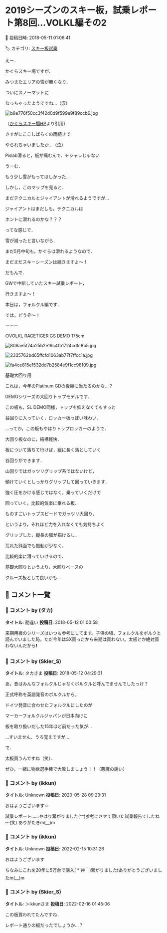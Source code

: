 # 2019シーズンのスキー板，試乗レポート第8回…VOLKL編その2

📅 投稿日時: 2018-05-11 01:06:41

🏷️ カテゴリ: [スキー板試乗](c0bd8048615710cee890e403a36cc9a2b.md)

えー．


かぐらスキー場ですが．


みつまたエリアの雪が無くなり，


ついにスノーマットに


なっちゃったようですね…（涙）




![b8e776f50cc3f42d0d9f599e9f89ccb6.jpg](images/b8e776f50cc3f42d0d9f599e9f89ccb6.jpg)




（[かぐらスキー場HP](http://www.princehotels.co.jp/ski/kagura/files/pdf/20180512kagura_map.pdf)より引用）





さすがにここしばらくの雨続きで


やられちゃいましたか…（泣）


Pislab滑ると，板が痛むんで．←シャレじゃない


うーむ．


もう少し雪がもってほしかった…





しかし，このマップを見ると．


まだテクニカルとジャイアントが滑れるようですが…


ジャイアントはまだしも，テクニカルは


ホントに滑れるのかな？？？





ってな感じで．


雪が減ったと言いながら．


まだ5月中旬も，かぐらは滑れるようなので．


まだまだスキーシーズンは続きますよ～！





だもんで．


GWで中断していたスキー試乗レポート，


行きますよ～！


本日は，フォルクル編です．





では，どうぞ～！


[]()


ーーー


○VOLKL RACETIGER GS DEMO 175cm







![808ae5f74a25b2e19c4fb1724cdfc8b5.jpg](images/808ae5f74a25b2e19c4fb1724cdfc8b5.jpg)









![2335762bd65ffcfd1063ab77f7ffcc1a.jpg](images/2335762bd65ffcfd1063ab77f7ffcc1a.jpg)









![fa4ce815e1532dd7b2584e9f1cc98109.jpg](images/fa4ce815e1532dd7b2584e9f1cc98109.jpg)







基礎大回り用





これは，今年のPlatinum GDの後継に当たるのかな…？


DEMOシリーズの大回りトップモデルです．





この板も，SL DEMO同様，トップを抑えなくてもすっと


谷回りに入っていく，ロッカー板っぽい味わい．


…ってか，この板もやはりトップロッカーのようで．





大回り板なのに，結構軽快．


板について落ちて行けば，縦に長く落としていく


谷回りができます．





山回りではガッツリグリップ系ではないけど，


傾けていくとしっかりグリップして回っていきます．


強く圧をかける感じではなく，乗っていくだけで


回っていく，比較的気楽に乗れる板．





ものすごいトップスピードでガッツリ大回り，


というより，それほど力を入れなくても気持ちよく


グリップした，縦長の弧が描けるし．


荒れた斜面でも振動が少なく，


比較的楽に滑っていけるので．


基礎大回りというより，大回りベースの


クルーズ板として良いかも…

## 💬 コメント一覧

### 💬 コメント by (タカ)
**タイトル**: 勘違い
**投稿日**: 2018-05-12 01:00:58

来期用板のシリーズはいつも参考にしてます。子供の頃、フォルクルをボルクと読んでいました恥。ただ今年はSX買ったから来期は買わない。太板とか絶対買わないんだから❗

### 💬 コメント by (Skier_S)
**タイトル**: タカさま
**投稿日**: 2018-05-12 04:29:31

あ，昔はみんなフォルクルじゃなくボルクルと呼んでませんでしたっけ？

正式呼称を英語発音のボルクルから，

ドイツ発音に合わせたフォルクルにしたのが

マーカーフォルクルジャパンが日本向けに

板を取り扱いだした15年ほど前だった気が…

…すいません．うろ覚えですが…



で．

太板買うんですね（笑）．

ぜひ，一緒に物欲選手権で大敗しましょう！！（悪魔の誘い）

### 💬 コメント by (ikkun)
**タイトル**: Unknown
**投稿日**: 2020-05-28 09:23:31

おはようございます☺️

試乗レポート……やはり繋がりました(^^)参考にさせて頂いた試乗報告でしたね～(笑)  ありがたきm(__)m

### 💬 コメント by (ikkun)
**タイトル**: Unknown
**投稿日**: 2022-02-15 10:31:26

おはようございます

ちなみにこれを20年に5万台で購入( *´艸｀)繋がりました❗ありがとうございましたm(__)m

### 💬 コメント by (Skier_S)
**タイトル**: ＞ikkunさま
**投稿日**: 2022-02-16 01:45:06

この板買われてたんですね．

レポート通りの板だったでしょうか…？


